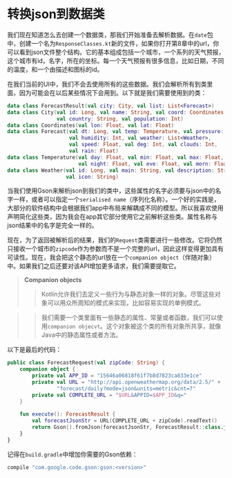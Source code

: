 # 转换json到数据类

我们现在知道怎么去创建一个数据类，那我们开始准备去解析数据。在`date`包中，创建一个名为`ResponseClasses.kt`新的文件，如果你打开第8章中的url，你可以看到json文件整个结构。它的基本组成包括一个城市，一个系列的天气预报，这个城市有id，名字，所在的坐标。每一个天气预报有很多信息，比如日期，不同的温度，和一个由描述和图标的id。

在我们当前的UI中，我们不会去使用所有的这些数据。我们会解析所有到类里面，因为可能会在以后某些情况下会用到。以下就是我们需要使用到的类：

```kotlin
data class ForecastResult(val city: City, val list: List<Forecast>)
data class City(val id: Long, val name: String, val coord: Coordinates,
                val country: String, val population: Int)
data class Coordinates(val lon: Float, val lat: Float)
data class Forecast(val dt: Long, val temp: Temperature, val pressure: Float,
                    val humidity: Int, val weather: List<Weather>,
                    val speed: Float, val deg: Int, val clouds: Int,
                    val rain: Float)
data class Temperature(val day: Float, val min: Float, val max: Float,
                       val night: Float, val eve: Float, val morn: Float)
data class Weather(val id: Long, val main: String, val description: String,
                   val icon: String)
```

当我们使用Gson来解析json到我们的类中，这些属性的名字必须要与json中的名字一样，或者可以指定一个`serialised name`（序列化名称）。一个好的实践是，大部分的软件结构中会根据我们app中布局来解耦成不同的模型。所以我喜欢使用声明简化这些类，因为我会在app其它部分使用它之前解析这些类。属性名称与json结果中的名字是完全一样的。

现在，为了返回被解析后的结果，我们的`Request`类需要进行一些修改。它将仍然只接收一个城市的`zipcode`作为参数而不是一个完整的url，因此这样变得更加具有可读性。现在，我会把这个静态的url放在一个`companion object`（伴随对象）中。如果我们之后还要对该API增加更多请求，我们需要提取它。

> __Companion objects__
>> Kotlin允许我们去定义一些行为与静态对象一样的对象。尽管这些对象可以用众所周知的模式来实现，比如容易实现的单例模式。

>> 我们需要一个类里面有一些静态的属性、常量或者函数，我们可以使用`companion objecvt`。这个对象被这个类的所有对象所共享，就像Java中的静态属性或者方法。

以下是最后的代码：

```kotlin
public class ForecastRequest(val zipCode: String) {
    companion object {
        private val APP_ID = "15646a06818f61f7b8d7823ca833e1ce"
        private val URL = "http://api.openweathermap.org/data/2.5/" +
                "forecast/daily?mode=json&units=metric&cnt=7"
        private val COMPLETE_URL = "$URL&APPID=$APP_ID&q="
	}
	
    fun execute(): ForecastResult {
        val forecastJsonStr = URL(COMPLETE_URL + zipCode).readText()
        return Gson().fromJson(forecastJsonStr, ForecastResult::class.java)
	}
}

```

记得在`build.gradle`中增加你需要的Gson依赖：

```groovy
compile "com.google.code.gson:gson:<version>"
```